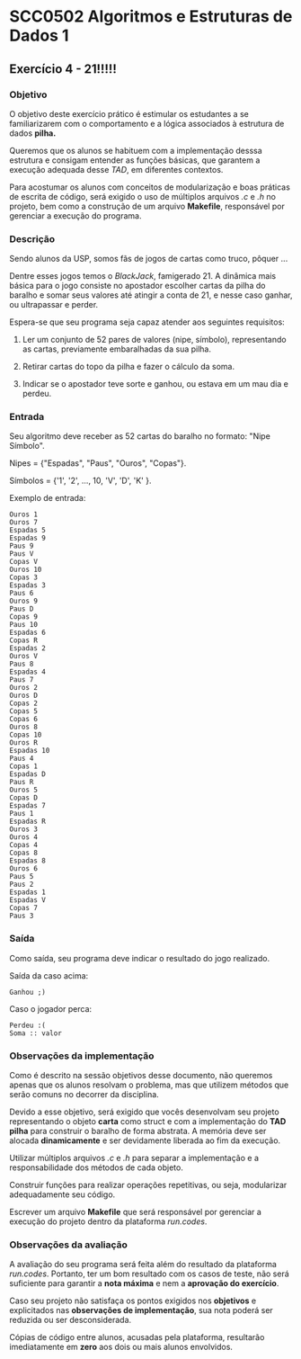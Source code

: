 # SCC0502 Algoritmos e Estruturas de Dados 1

## Exercício 4 - 21!!!!!

### Objetivo
O objetivo deste exercício prático é estimular os estudantes a se familiarizarem com o comportamento e a lógica associados à estrutura de dados **pilha.**

Queremos que os alunos se habituem com a implementação desssa estrutura e consigam entender as funções básicas, que garantem a execução adequada desse *TAD*, em diferentes contextos.


Para acostumar os alunos com conceitos de modularização e boas práticas de escrita de código, será exigido o uso de múltiplos arquivos _.c_ e _.h_ no projeto, bem como a construção de um arquivo **Makefile**, responsável por gerenciar a execução do programa.

### Descrição
Sendo alunos da USP, somos fãs de jogos de cartas como truco, pôquer ...

Dentre esses jogos temos o *BlackJack*, famigerado 21. A dinâmica mais básica para o jogo consiste no apostador escolher cartas da pilha do baralho e somar seus valores até atingir a conta de 21, e nesse caso ganhar, ou ultrapassar e perder.


Espera-se que seu programa seja capaz atender aos seguintes requisitos:

1. Ler um conjunto de 52 pares de valores (nipe, símbolo), representando as cartas, previamente embaralhadas da sua pilha.

2. Retirar cartas do topo da pilha e fazer o cálculo da soma.

3. Indicar se o apostador teve sorte e ganhou, ou estava em um mau dia e perdeu.

### Entrada
Seu algoritmo deve receber as 52 cartas do baralho no formato: "Nipe Símbolo".

Nipes =  {"Espadas", "Paus", "Ouros", "Copas"}.

Símbolos = {'1', '2', ..., 10, 'V', 'D', 'K' }.


Exemplo de entrada:

```
Ouros 1
Ouros 7
Espadas 5
Espadas 9
Paus 9
Paus V
Copas V
Ouros 10
Copas 3
Espadas 3
Paus 6
Ouros 9
Paus D
Copas 9
Paus 10
Espadas 6
Copas R
Espadas 2
Ouros V
Paus 8
Espadas 4
Paus 7
Ouros 2
Ouros D
Copas 2
Copas 5
Copas 6
Ouros 8
Copas 10
Ouros R
Espadas 10
Paus 4
Copas 1
Espadas D
Paus R
Ouros 5
Copas D
Espadas 7
Paus 1
Espadas R
Ouros 3
Ouros 4
Copas 4
Copas 8
Espadas 8
Ouros 6
Paus 5
Paus 2
Espadas 1
Espadas V
Copas 7
Paus 3
```

### Saída
Como saída, seu  programa deve indicar o resultado do jogo realizado.

Saída da caso acima:
```
Ganhou ;)
```

Caso o jogador perca:
```
Perdeu :(
Soma :: valor
```

### Observações da implementação

Como é descrito na sessão objetivos desse documento, não queremos apenas que os alunos resolvam o problema, mas que utilizem
métodos que serão comuns no decorrer da disciplina.

Devido a esse objetivo, será exigido que vocês desenvolvam seu projeto representando o objeto **carta** como struct e com a implementação do **TAD pilha** para construir o baralho de forma abstrata. A memória deve ser alocada **dinamicamente** e ser devidamente liberada
ao fim da execução.

Utilizar múltiplos arquivos _.c_ e _.h_ para separar a implementação e a responsabilidade dos métodos de cada objeto.

Construir funções para realizar operações repetitivas, ou seja, modularizar adequadamente seu código.

Escrever um arquivo **Makefile** que será responsável por gerenciar a execução do projeto dentro da plataforma _run.codes_.



### Observações da avaliação
A avaliação do seu programa será feita além do resultado da plataforma *run.codes*. Portanto, ter um bom resultado com os casos de teste, não será suficiente para garantir a **nota máxima** e nem a **aprovação do exercício**.

Caso seu projeto não satisfaça os pontos exigidos nos **objetivos** e explicitados nas **observações de implementação**, sua nota poderá ser reduzida ou ser desconsiderada.

Cópias de código entre alunos, acusadas pela plataforma, resultarão imediatamente em **zero** aos dois ou mais alunos envolvidos.
